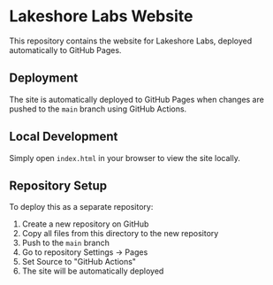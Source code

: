 # Lakeshore Labs Website

This repository contains the website for Lakeshore Labs, deployed automatically to GitHub Pages.

## Deployment

The site is automatically deployed to GitHub Pages when changes are pushed to the `main` branch using GitHub Actions.

## Local Development

Simply open `index.html` in your browser to view the site locally.

## Repository Setup

To deploy this as a separate repository:

1. Create a new repository on GitHub
2. Copy all files from this directory to the new repository
3. Push to the `main` branch
4. Go to repository Settings → Pages
5. Set Source to "GitHub Actions"
6. The site will be automatically deployed
